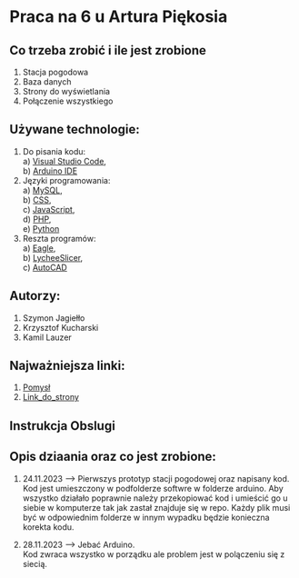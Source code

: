 # Praca na 6 u Artura Piękosia 

## Co trzeba zrobić i ile jest zrobione
1. Stacja pogodowa
2. Baza danych
3. Strony do wyświetlania 
4. Połączenie wszystkiego

## Używane technologie:

1. Do pisania kodu: <br>
    a) [Visual Studio Code][VsCode],  <br>
    b) [Arduino IDE][arduino]
2. Języki programowania:  <br>
    a) [MySQL],  <br>
    b) [CSS],  <br>
    c) [JavaScript],   <br>
    d) [PHP],   <br>
    e) [Python]   <br>
3. Reszta programów: <br>
    a) [Eagle],  <br>
    b) [LycheeSlicer],    <br>
    c) [AutoCAD]

## Autorzy:

1. Szymon Jagiełło
2. Krzysztof Kucharski
3. Kamil Lauzer 

## Najważniejsza linki:

1. [Pomysł]
2. [Link_do_strony]

## Instrukcja Obslugi



<!-- tutaj jest dziennik co byo zrobione i kiedy -->

## Opis dziaania oraz co jest zrobione:

1. 24.11.2023 --> Pierwszys prototyp stacji pogodowej oraz napisany kod. <br>
    Kod jest umieszczony w podfolderze softwre w folderze arduino. Aby wszystko działało poprawnie należy przekopiować kod i umieścić go u siebie w komputerze tak jak zastał znajduje się w repo. Każdy plik musi być w odpowiednim folderze w innym wypadku będzie konieczna korekta kodu.
    
2. 28.11.2023 --> Jebać Arduino. <br>
    Kod zwraca wszystko w porządku ale problem jest w polączeniu się z siecią. 
    

<!-- linki do linków -->

[Pomysł]: https://majsterkowo.pl/solarna-stacja-meteo-z-wykorzystaniem-wemos-d1-mini-pro-oraz-raspberry-pi-3-b-czesc-1/
[Link_do_strony]: https://telewizor.ckznr1.debica.pl/pogoda/

[VsCode]: https://code.visualstudio.com/
[arduino]: https://www.arduino.cc/
[MySQL]: https://www.mysql.com/
[HTML]: -
[CSS]: - 
[JavaScript]: https://www.javascript.com/
[PHP]: https://www.php.net/
[Python]: https://www.python.org/
[Eagle]: https://www.autodesk.com/products/eagle/overview?term=1-YEAR&tab=subscription
[LycheeSlicer]: https://mango3d.io
[AutoCAD]: https://www.autodesk.pl/products/autocad/overview?term=1-YEAR&tab=subscription